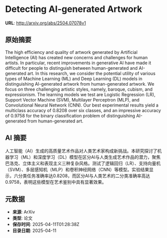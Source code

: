 # Detecting AI-generated Artwork

**URL**: http://arxiv.org/abs/2504.07078v1

## 原始摘要

The high efficiency and quality of artwork generated by Artificial
Intelligence (AI) has created new concerns and challenges for human artists. In
particular, recent improvements in generative AI have made it difficult for
people to distinguish between human-generated and AI-generated art. In this
research, we consider the potential utility of various types of Machine
Learning (ML) and Deep Learning (DL) models in distinguishing AI-generated
artwork from human-generated artwork. We focus on three challenging artistic
styles, namely, baroque, cubism, and expressionism. The learning models we test
are Logistic Regression (LR), Support Vector Machine (SVM), Multilayer
Perceptron (MLP), and Convolutional Neural Network (CNN). Our best experimental
results yield a multiclass accuracy of 0.8208 over six classes, and an
impressive accuracy of 0.9758 for the binary classification problem of
distinguishing AI-generated from human-generated art.


## AI 摘要

人工智能（AI）生成的高质量艺术作品对人类艺术家构成新挑战。本研究探讨了机器学习（ML）和深度学习（DL）模型在区分AI与人类生成艺术作品的潜力，聚焦巴洛克、立体主义和表现主义三种复杂风格。测试了逻辑回归（LR）、支持向量机（SVM）、多层感知机（MLP）和卷积神经网络（CNN）等模型。实验结果显示，六分类任务准确率达0.8208，而区分AI与人类艺术的二分类准确率高达0.9758，表明这些模型在艺术鉴别中具有显著效果。

## 元数据

- **来源**: ArXiv
- **类型**: 论文
- **保存时间**: 2025-04-11T01:28:38Z
- **目录日期**: 2025-04-11
